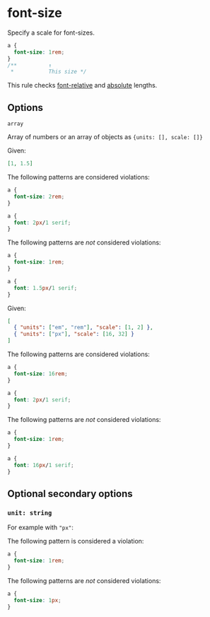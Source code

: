 # font-size

Specify a scale for font-sizes.

```css
a {
  font-size: 1rem;
}
/**          ↑
 *           This size */
```

This rule checks [font-relative](https://drafts.csswg.org/css-values-4/#font-relative-lengths) and [absolute](https://drafts.csswg.org/css-values-4/#absolute-lengths) lengths.

## Options

`array`

Array of numbers or an array of objects as `{units: [], scale: []}`

Given:

```json
[1, 1.5]
```

The following patterns are considered violations:

```css
a {
  font-size: 2rem;
}
```

```css
a {
  font: 2px/1 serif;
}
```

The following patterns are _not_ considered violations:

```css
a {
  font-size: 1rem;
}
```

```css
a {
  font: 1.5px/1 serif;
}
```

Given:

```json
[
  { "units": ["em", "rem"], "scale": [1, 2] },
  { "units": ["px"], "scale": [16, 32] }
]
```

The following patterns are considered violations:

```css
a {
  font-size: 16rem;
}
```

```css
a {
  font: 2px/1 serif;
}
```

The following patterns are _not_ considered violations:

```css
a {
  font-size: 1rem;
}
```

```css
a {
  font: 16px/1 serif;
}
```

## Optional secondary options

### `unit: string`

For example with `"px"`:

The following pattern is considered a violation:

```css
a {
  font-size: 1rem;
}
```

The following patterns are _not_ considered violations:

```css
a {
  font-size: 1px;
}
```
